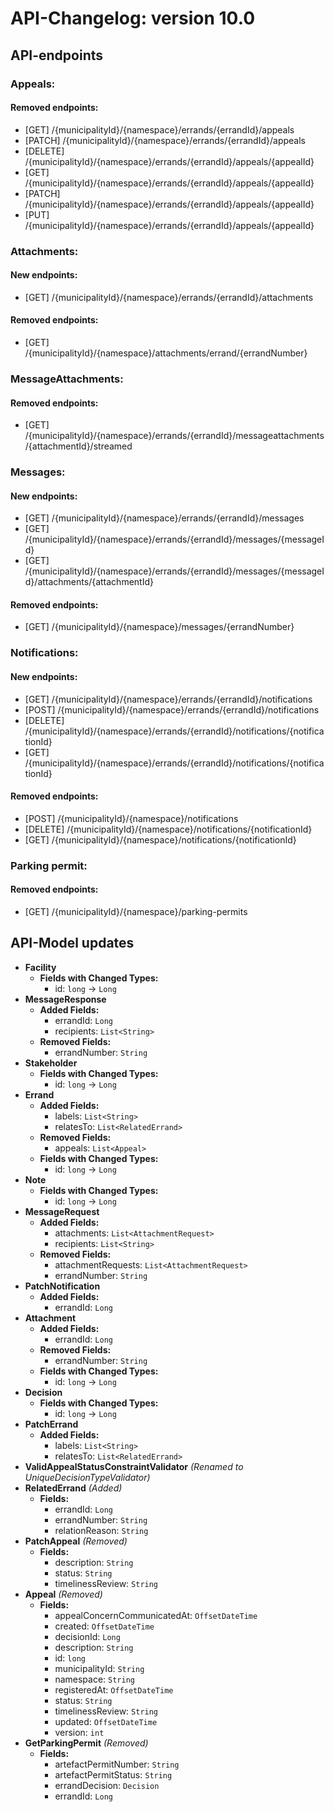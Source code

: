 # API-Changelog: version 10.0

## API-endpoints

### Appeals:

#### Removed endpoints:

- [GET] /{municipalityId}/{namespace}/errands/{errandId}/appeals
- [PATCH] /{municipalityId}/{namespace}/errands/{errandId}/appeals
- [DELETE] /{municipalityId}/{namespace}/errands/{errandId}/appeals/{appealId}
- [GET] /{municipalityId}/{namespace}/errands/{errandId}/appeals/{appealId}
- [PATCH] /{municipalityId}/{namespace}/errands/{errandId}/appeals/{appealId}
- [PUT] /{municipalityId}/{namespace}/errands/{errandId}/appeals/{appealId}

### Attachments:

#### New endpoints:

- [GET] /{municipalityId}/{namespace}/errands/{errandId}/attachments

#### Removed endpoints:

- [GET] /{municipalityId}/{namespace}/attachments/errand/{errandNumber}

### MessageAttachments:

#### Removed endpoints:

- [GET] /{municipalityId}/{namespace}/errands/{errandId}/messageattachments/{attachmentId}/streamed

### Messages:

#### New endpoints:

- [GET] /{municipalityId}/{namespace}/errands/{errandId}/messages
- [GET] /{municipalityId}/{namespace}/errands/{errandId}/messages/{messageId}
- [GET] /{municipalityId}/{namespace}/errands/{errandId}/messages/{messageId}/attachments/{attachmentId}

#### Removed endpoints:

- [GET] /{municipalityId}/{namespace}/messages/{errandNumber}

### Notifications:

#### New endpoints:

- [GET] /{municipalityId}/{namespace}/errands/{errandId}/notifications
- [POST] /{municipalityId}/{namespace}/errands/{errandId}/notifications
- [DELETE] /{municipalityId}/{namespace}/errands/{errandId}/notifications/{notificationId}
- [GET] /{municipalityId}/{namespace}/errands/{errandId}/notifications/{notificationId}

#### Removed endpoints:

- [POST] /{municipalityId}/{namespace}/notifications
- [DELETE] /{municipalityId}/{namespace}/notifications/{notificationId}
- [GET] /{municipalityId}/{namespace}/notifications/{notificationId}

### Parking permit:

#### Removed endpoints:

- [GET] /{municipalityId}/{namespace}/parking-permits

## API-Model updates

- **Facility**
  - **Fields with Changed Types:**
    - id: `long` -> `Long`
- **MessageResponse**
  - **Added Fields:**
    - errandId: `Long`
    - recipients: `List<String>`
  - **Removed Fields:**
    - errandNumber: `String`
- **Stakeholder**
  - **Fields with Changed Types:**
    - id: `long` -> `Long`
- **Errand**
  - **Added Fields:**
    - labels: `List<String>`
    - relatesTo: `List<RelatedErrand>`
  - **Removed Fields:**
    - appeals: `List<Appeal>`
  - **Fields with Changed Types:**
    - id: `long` -> `Long`
- **Note**
  - **Fields with Changed Types:**
    - id: `long` -> `Long`
- **MessageRequest**
  - **Added Fields:**
    - attachments: `List<AttachmentRequest>`
    - recipients: `List<String>`
  - **Removed Fields:**
    - attachmentRequests: `List<AttachmentRequest>`
    - errandNumber: `String`
- **PatchNotification**
  - **Added Fields:**
    - errandId: `Long`
- **Attachment**
  - **Added Fields:**
    - errandId: `Long`
  - **Removed Fields:**
    - errandNumber: `String`
  - **Fields with Changed Types:**
    - id: `long` -> `Long`
- **Decision**
  - **Fields with Changed Types:**
    - id: `long` -> `Long`
- **PatchErrand**
  - **Added Fields:**
    - labels: `List<String>`
    - relatesTo: `List<RelatedErrand>`
- **ValidAppealStatusConstraintValidator** *(Renamed to UniqueDecisionTypeValidator)*
- **RelatedErrand** *(Added)*
  - **Fields:**
    - errandId: `Long`
    - errandNumber: `String`
    - relationReason: `String`
- **PatchAppeal** *(Removed)*
  - **Fields:**
    - description: `String`
    - status: `String`
    - timelinessReview: `String`
- **Appeal** *(Removed)*
  - **Fields:**
    - appealConcernCommunicatedAt: `OffsetDateTime`
    - created: `OffsetDateTime`
    - decisionId: `Long`
    - description: `String`
    - id: `long`
    - municipalityId: `String`
    - namespace: `String`
    - registeredAt: `OffsetDateTime`
    - status: `String`
    - timelinessReview: `String`
    - updated: `OffsetDateTime`
    - version: `int`
- **GetParkingPermit** *(Removed)*
  - **Fields:**
    - artefactPermitNumber: `String`
    - artefactPermitStatus: `String`
    - errandDecision: `Decision`
    - errandId: `Long`

